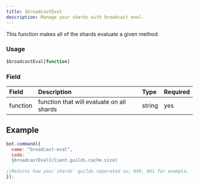 ```yaml
---
title: $broadcastEval
description: Manage your shards with broadcast eval.
---
```


This function makes all of the shards evaluate a given method.

### Usage 
```js
$broadcastEval[function]
```
### Field
| Field | Description | Type | Required |
| :--- | :--- | :--- | :--- |
| function | function that will evaluate on all shards | string | yes |

## Example
```js
bot.command({
  name: "broadcast-eval",
  code: `
  $broadcastEval[client.guilds.cache.size]
  `
//Returns how your shards' guilds seperated as; 649, 861 for example.
});
```
